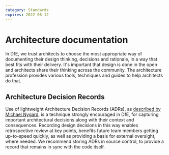 ```yaml
---
category: Standards
expires: 2022-06-12
---
```


# Architecture documentation

In DfE, we trust architects to choose the most appropriate way of documenting their design thinking, decisions and rationale, in a way that best fits with their delivery. It's important that design is done in the open and architects share their thinking across the community. The architecture profession provides various tools, techniques and guides to help architects do that.

## Architecture Decision Records

Use of lightweight Architecture Decision Records (ADRs), as [described by Michael Nygard](https://cognitect.com/blog/2011/11/15/documenting-architecture-decisions), is a technique strongly encouraged in DfE, for capturing important architectural decisions along with their context and consequences. Recording design decisions in this way enables retrospective review at key points, benefits future team members getting up-to-speed quickly, as well as providing a basis for external oversight, where needed. We recommend storing ADRs in source control, to provide a record that remains in sync with the code itself.
